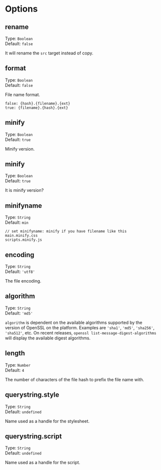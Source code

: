 # Options

## rename

Type: `Boolean`  
Default: `false`

It will rename the `src` target instead of copy.

## format

Type: `Boolean`  
Default: `false`

File name format.
```
false: {hash}.{filename}.{ext}
true: {filename}.{hash}.{ext}
```

## minify

Type: `Boolean`   
Default: `true`

Minify version.

## minify

Type: `Boolean`  
Default: `true`

It is minify version?

## minifyname

Type: `String`  
Default: `min`

```
// set minifyname: minify if you have filename like this
main.minify.css
scripts.minify.js
```

## encoding

Type: `String`  
Default: `'utf8'`

The file encoding.

## algorithm

Type: `String`  
Default: `'md5'`

`algorithm` is dependent on the available algorithms supported by the version of OpenSSL on the platform. Examples are `'sha1'`, `'md5'`, `'sha256'`, `'sha512'`, etc. On recent releases, `openssl list-message-digest-algorithms` will display the available digest algorithms.

## length

Type: `Number`  
Default: `4`

The number of characters of the file hash to prefix the file name with.

## querystring.style

Type: `String`  
Default: `undefined`

Name used as a handle for the stylesheet.

## querystring.script

Type: `String`  
Default: `undefined`

Name used as a handle for the script.


